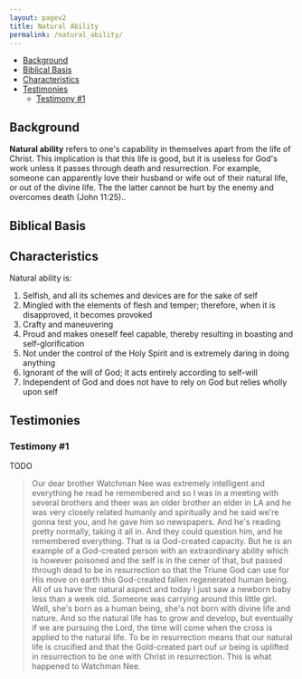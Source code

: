 ```yaml
---
layout: pagev2
title: Natural Ability
permalink: /natural_ability/
---
```

- [Background](#background)
- [Biblical Basis](#biblical-basis)
- [Characteristics](#characteristics)
- [Testimonies](#testimonies)
  - [Testimony #1](#testimony-1)

## Background

**Natural ability** refers to one's capability in themselves apart from the life of Christ. This implication is that this life is good, but it is useless for God's work unless it passes through death and resurrection. For example, someone can apparently love their husband or wife out of their natural life, or out of the divine life. The the latter cannot be hurt by the enemy and overcomes death (John 11:25)..

## Biblical Basis

## Characteristics

Natural ability is:
1. Selfish, and all its schemes and devices are for the sake of self
2. Mingled with the elements of flesh and temper; therefore, when it is disapproved, it becomes provoked
3. Crafty and maneuvering
4. Proud and makes oneself feel capable, thereby resulting in boasting and self-glorification
5. Not under the control of the Holy Spirit and is extremely daring in doing anything
6. Ignorant of the will of God; it acts entirely according to self-will
7. Independent of God and does not have to rely on God but relies wholly upon self 

## Testimonies

### Testimony #1

TODO

> Our dear brother Watchman Nee was extremely intelligent and everything he read he remembered and so I was in a meeting with several brothers and theer was an older brother an elder in LA and he was very closely related humanly and spiritually and he said we're gonna test you, and he gave him so newspapers. And he's reading pretty normally, taking it all in. And they could question him, and he remembered everything. That is ia God-created capacity. But he is an example of a God-created person with an extraordinary ability which is however poisoned and the self is in the cener of that, but passed through dead to be in resurrection so that the Triune God can use for His move on earth this God-created fallen regenerated human being. All of us have the natural aspect and today I just saw a newborn baby less than a week old. Someone was carrying around this little girl. Well, she's born as a human being, she's not born with divine life and nature. And so the natural life has to grow and develop, but eventually if we are pursuing the Lord, the time will come when the cross is applied to the natural life. To be in resurrection means that our natural life is crucified and that the Gold-created part ouf ur being is uplifted in resurrection to be one with Christ in resurrection. This is what happened to Watchman Nee.